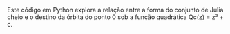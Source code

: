 Este código em Python explora a relação entre a forma do conjunto de Julia cheio e o destino da órbita do ponto 0 sob a função quadrática Qc(z) = z² + c.
